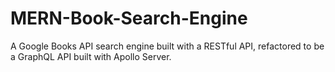 # MERN-Book-Search-Engine
A Google Books API search engine built with a RESTful API, refactored to be a GraphQL API built with Apollo Server.
